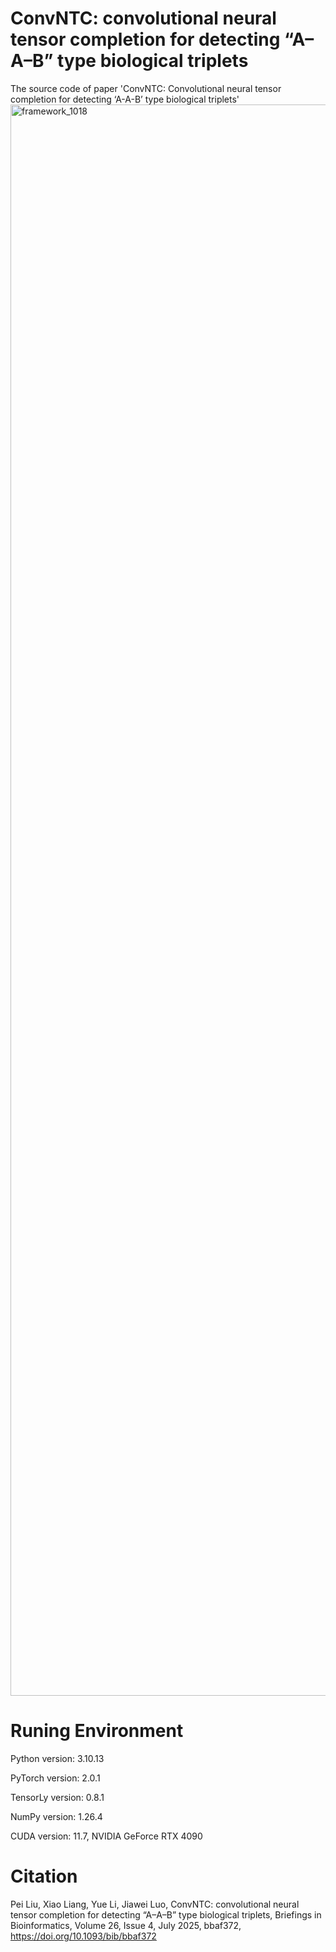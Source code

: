# ConvNTC: convolutional neural tensor completion for detecting “A–A–B” type biological triplets
The source code of paper 'ConvNTC: Convolutional neural tensor completion for detecting ‘A-A-B’ type biological triplets'
<img width="3442" height="2546" alt="framework_1018" src="https://github.com/user-attachments/assets/3634836f-2a23-4aad-b26f-72b2baf36c27" />

# Runing Environment
Python version: 3.10.13

PyTorch version: 2.0.1

TensorLy version: 0.8.1

NumPy version: 1.26.4

CUDA version: 11.7, NVIDIA GeForce RTX 4090

# Citation
Pei Liu, Xiao Liang, Yue Li, Jiawei Luo, ConvNTC: convolutional neural tensor completion for detecting “A–A–B” type biological triplets, Briefings in Bioinformatics, Volume 26, Issue 4, July 2025, bbaf372, https://doi.org/10.1093/bib/bbaf372




